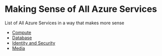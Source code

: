 # Making Sense of All Azure Services

List of All Azure Services in a way that makes more sense

- [Compute](/Compute.md)
- [Database](/Database.md)
- [Identity and Security](/Identity-security.md)
- [Media](/Media.md)
